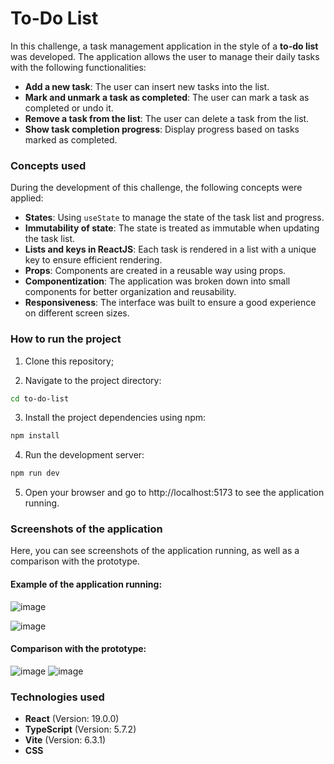 #  To-Do List

In this challenge, a task management application in the style of a **to-do list** was developed. The application allows the user to manage their daily tasks with the following functionalities:

- **Add a new task**: The user can insert new tasks into the list.
- **Mark and unmark a task as completed**: The user can mark a task as completed or undo it.
- **Remove a task from the list**: The user can delete a task from the list.
- **Show task completion progress**: Display progress based on tasks marked as completed.

### Concepts used

During the development of this challenge, the following concepts were applied:

- **States**: Using `useState` to manage the state of the task list and progress.
- **Immutability of state**: The state is treated as immutable when updating the task list.
- **Lists and keys in ReactJS**: Each task is rendered in a list with a unique key to ensure efficient rendering.
- **Props**: Components are created in a reusable way using props.
- **Componentization**: The application was broken down into small components for better organization and reusability.
- **Responsiveness**: The interface was built to ensure a good experience on different screen sizes.

### How to run the project

1. Clone this repository;
   
2. Navigate to the project directory:
   
```bash
cd to-do-list
```

3. Install the project dependencies using npm:

```bash
npm install
```

4. Run the development server:

```bash
npm run dev
```

5. Open your browser and go to http://localhost:5173 to see the application running.

### Screenshots of the application
Here, you can see screenshots of the application running, as well as a comparison with the prototype.

#### Example of the application running:

![image](https://github.com/user-attachments/assets/f3815b8a-908e-4c66-bbf7-2b3df608cd3e)

![image](https://github.com/user-attachments/assets/059b5f07-4eef-42c7-9e1d-5efe8b33e60f)

#### Comparison with the prototype:

![image](https://github.com/user-attachments/assets/e5d0f806-3350-44cf-b861-4e2610a4d4a0)
![image](https://github.com/user-attachments/assets/f86e11ea-aa99-425d-96a1-bb7d465b2ec7)

### Technologies used

- **React** (Version: 19.0.0)
- **TypeScript** (Version: 5.7.2)
- **Vite** (Version: 6.3.1)
- **CSS**
